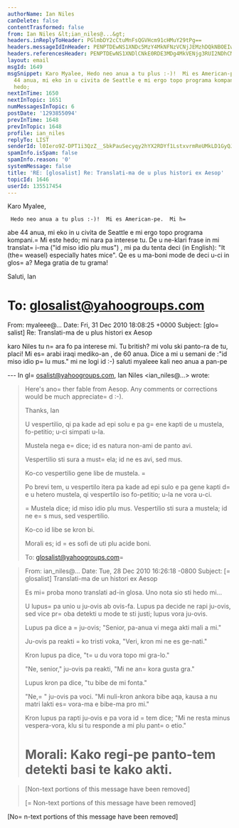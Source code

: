 ```yaml
---
authorName: Ian Niles
canDelete: false
contentTrasformed: false
from: Ian Niles &lt;ian_niles@...&gt;
headers.inReplyToHeader: PGlmbDY2cCtuMnFsQGVHcm91cHMuY29tPg==
headers.messageIdInHeader: PENPTDEwNS1XNDc5MzY4MkNFNzVCNjJEMzhDQkNBOEIwNTBAcGh4LmdibD4=
headers.referencesHeader: PENPTDEwNS1XNDlCNkE0RDE3MDg4MkVENjg3RUI2NDhCMDMwQHBoeC5nYmw+LDxpZmw2NnArbjJxbEBlR3JvdXBzLmNvbT4=
layout: email
msgId: 1649
msgSnippet: Karo Myalee, Hedo neo anua a tu plus :-)!  Mi es American-pe.  Mi habe
  44 anua, mi eko in u civita de Seattle e mi ergo topo programa kompani.  Mi este
  hedo;
nextInTime: 1650
nextInTopic: 1651
numMessagesInTopic: 6
postDate: '1293855094'
prevInTime: 1648
prevInTopic: 1648
profile: ian_niles
replyTo: LIST
senderId: l0Iero9Z-DPT1i3QzZ__SbkPauSecyqy2hYX2RDYf1LstxvrmReUMkLD1GyQJar7RAGOQZBZTwhEldX28VbeyuGo-aCWPJGx
spamInfo.isSpam: false
spamInfo.reason: '0'
systemMessage: false
title: 'RE: [glosalist] Re: Translati-ma de u plus histori ex Aesop'
topicId: 1646
userId: 135517454
---
```



Karo Myalee,
 
     Hedo neo anua a tu plus :-)!  Mi es American-pe.  Mi h=
abe 44 anua, mi eko in u civita de Seattle e mi ergo topo programa kompani.=
  Mi este hedo; mi nara pa interese tu.  De u ne-klari frase in mi translat=
i-ma ("id miso idio plu mus") , mi pa du tenta deci (in English):  "It (the=
 weasel) especially hates mice".  Qe es u ma-boni mode de deci u-ci in glos=
a?  Mega gratia de tu grama!
 
Saluti,
Ian


To: glosalist@yahoogroups.com
=
From: myaleee@...
Date: Fri, 31 Dec 2010 18:08:25 +0000
Subject: [glo=
salist] Re: Translati-ma de u plus histori ex Aesop


  



karo Niles
tu n=
ara fo pa interese mi. Tu british? mi volu ski panto-ra de tu, placi!
Mi es=
 arabi iraqi mediko-an , de 60 anua.
Dice a mi u semani de :"id miso idio p=
lu mus." mi ne logi id :-)
saluti
myaleee
kali neo anua a pan-pe

--- In gl=
osalist@yahoogroups.com, Ian Niles <ian_niles@...> wrote:
>
> 
> Here's ano=
ther fable from Aesop. Any comments or corrections would be much appreciate=
d :-).
> 
> Thanks,
> Ian
> 
> U vespertilio, qi pa kade ad epi solu e pa g=
ene kapti de u mustela, fo-petitio; u-ci simpati u-la. 
> 
> Mustela nega e=
 dice; id es natura non-ami de panto avi. 
> 
> Vespertilio sti sura a must=
ela; id ne es avi, sed mus. 
> 
> Ko-co vespertilio gene libe de mustela. 
=
> 
> Po brevi tem, u vespertilo itera pa kade ad epi sulo e pa gene kapti d=
e u hetero mustela, qi vespertilo iso fo-petitio; u-la ne vora u-ci. 
> 
> =
Mustela dice; id miso idio plu mus. Vespertilio sti sura a mustela; id ne e=
s mus, sed vespertilio. 
> 
> Ko-co id libe se kron bi.
> 
> Morali es; id =
es sofi de uti plu acide boni. 
> 
> 
> 
> 
> To: glosalist@yahoogroups.com=

> From: ian_niles@...
> Date: Tue, 28 Dec 2010 16:26:18 -0800
> Subject: [=
glosalist] Translati-ma de un histori ex Aesop
> 
> 
> 
> 
> 
> 
> 
> Es mi=
 proba mono translati ad-in glosa. Uno nota sio sti hedo mi...
> 
> U lupus=
 pa unio u ju-ovis ab ovis-fa. Lupus pa decide ne rapi ju-ovis, sed vice pr=
oba detekti u mode te sti justi; lupus vora ju-ovis. 
> 
> Lupus pa dice a =
ju-ovis; "Senior, pa-anua vi mega akti mali a mi." 
> 
> Ju-ovis pa reakti =
ko tristi voka, "Veri, kron mi ne es ge-nati." 
> 
> Kron lupus pa dice, "t=
u du vora topo mi gra-lo." 
> 
> "Ne, senior," ju-ovis pa reakti, "Mi ne an=
kora gusta gra." 
> 
> Lupus kron pa dice, "tu bibe de mi fonta."
> 
> "Ne,=
" ju-ovis pa voci. "Mi nuli-kron ankora bibe aqa, kausa a nu matri lakti es=
 vora-ma e bibe-ma pro mi." 
> 
> Kron lupus pa rapti ju-ovis e pa vora id =
tem dice; "Mi ne resta minus vespera-vora, klu si tu responde a mi plu pant=
o etio."
> 
> Morali: Kako regi-pe panto-tem detekti basi te kako akti. 
> =

> [Non-text portions of this message have been removed]
> 
> 
> 
> 
> 
> [=
Non-text portions of this message have been removed]
>



 		 	   		  

[No=
n-text portions of this message have been removed]


